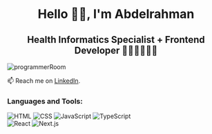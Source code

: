 <h1 style="border-bottom:none;" align="center">Hello 👋🏻, I'm Abdelrahman</h1>
<h2 align="center">Health Informatics Specialist + Frontend Developer 👨🏻‍⚕️👨🏻‍💻</h2>

<img
        src="https://user-images.githubusercontent.com/74038190/225813708-98b745f2-7d22-48cf-9150-083f1b00d6c9.gif"
        alt="programmerRoom"
        align="center"
/>

📫 Reach me on [LinkedIn](https://www.linkedin.com/in/abdelrahmanHSalama/).

<h3>Languages and Tools:</h3>
<p>
        <img
        src="https://img.shields.io/badge/html-black?style=for-the-badge&logo=html5&logoColor=%23E34F26"
        alt="HTML"
    />
        <img
        src="https://img.shields.io/badge/css-black?style=for-the-badge&logo=css&logoColor=%23663399"
        alt="CSS"
    />
        <img
        src="https://img.shields.io/badge/javascript-black?style=for-the-badge&logo=javascript&logoColor=%23F7DF1E"
        alt="JavaScript"
    />
        <img
        src="https://img.shields.io/badge/typescript-black?style=for-the-badge&logo=typescript&logoColor=%233178C6"
        alt="TypeScript"
    />
  <br>
    <img
        src="https://img.shields.io/badge/react-black?style=for-the-badge&logo=react&logoColor=%2361DAFB"
        alt="React"
    />
    <img
        src="https://img.shields.io/badge/next.js-black?style=for-the-badge&logo=nextdotjs&logoColor=%23FFFFFF"
        alt="Next.js"
    />
</p>
